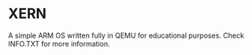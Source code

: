# XERN

A simple ARM OS written fully in QEMU for educational purposes. Check INFO.TXT for more information.
